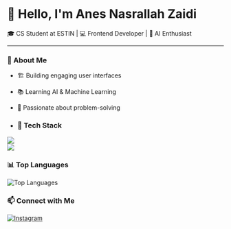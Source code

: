 # 👋 Hello, I'm Anes Nasrallah Zaidi  
🎓 CS Student at ESTIN | 💻 Frontend Developer | 🤖 AI Enthusiast  

---

### 🚀 About Me  
- 🏗 Building engaging user interfaces  
- 📚 Learning AI & Machine Learning  
- 🎯 Passionate about problem-solving

- ### 🚀 Tech Stack  
<p >
  <img src="https://skillicons.dev/icons?i=python,js,html,css,react,tailwind" />
  <br>
  <img src="https://skillicons.dev/icons?i=numpy,pandas" />
</p>


### 📊 Top Languages  
![Top Languages](https://github-readme-stats.vercel.app/api/top-langs/?Anes-Zaidi=your-github-username&layout=compact&theme=radical)



### 📫 Connect with Me  
[![Instagram](https://img.shields.io/badge/Instagram-E4405F?style=for-the-badge&logo=instagram&logoColor=white)](https://instagram.com/an4s.zz)

